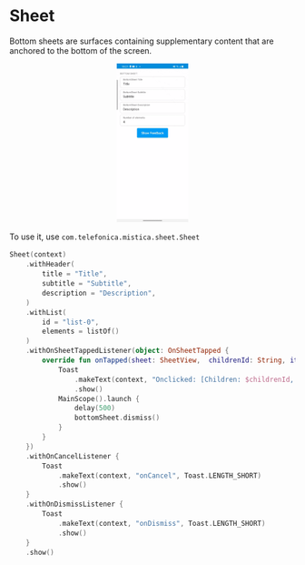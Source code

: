 # Sheet

Bottom sheets are surfaces containing supplementary content that are anchored to the bottom of the screen.

<p align="center">
    <img width="25%" src="../../../../../../../../doc/images/bottom_sheet/bottom_sheet.gif">
</p>

To use it, use `com.telefonica.mistica.sheet.Sheet`

```kotlin
Sheet(context)
    .withHeader(
        title = "Title",
        subtitle = "Subtitle",
        description = "Description",
    )
    .withList(
        id = "list-0",
        elements = listOf()
    )
    .withOnSheetTappedListener(object: OnSheetTapped {
        override fun onTapped(sheet: SheetView,  childrenId: String, itemId: String) {
            Toast
                .makeText(context, "Onclicked: [Children: $childrenId, item:$itemId]", Toast.LENGTH_SHORT)
                .show()
            MainScope().launch {
                delay(500)
                bottomSheet.dismiss()
            }
        }
    })
    .withOnCancelListener {
        Toast
            .makeText(context, "onCancel", Toast.LENGTH_SHORT)
            .show()
    }
    .withOnDismissListener {
        Toast
            .makeText(context, "onDismiss", Toast.LENGTH_SHORT)
            .show()
    }
    .show()

```